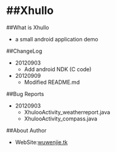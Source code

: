 
##Xhullo
======

##What is Xhullo

* a small android application demo


##ChangeLog
* 20120903
    * Add android NDK (C code)
* 20120909
    * Modified README.md

##Bug Reports
* 20120903
    * XhulooActivity_weatherreport.java
    * XhulooActivity_compass.java

##About Author 
* WebSite:[wuwenjie.tk](http://www.wuwenjie.tk)

